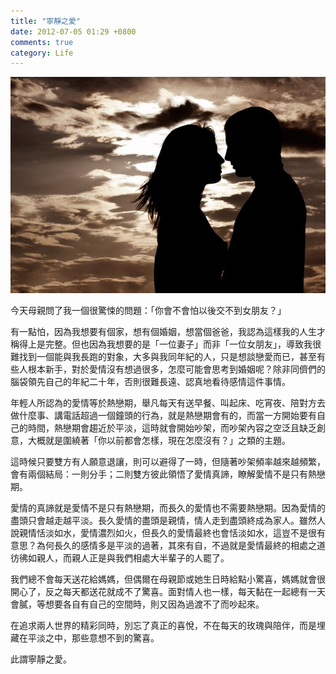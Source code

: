 ```yaml
---
title: "寧靜之愛"
date: 2012-07-05 01:29 +0800
comments: true
category: Life
---
```


![](/images/love.jpg)

今天母親問了我一個很驚悚的問題：「你會不會怕以後交不到女朋友？」

有一點怕，因為我想要有個家，想有個婚姻，想當個爸爸，我認為這樣我的人生才稱得上是完整。但也因為我想要的是「一位妻子」而非「一位女朋友」，導致我很難找到一個能與我長跑的對象，大多與我同年紀的人，只是想談戀愛而已，甚至有些人根本新手，對於愛情沒有想過很多，怎麼可能會思考到婚姻呢？除非同儕們的腦袋領先自己的年紀二十年，否則很難長遠、認真地看待感情這件事情。

<!-- more -->

年輕人所認為的愛情等於熱戀期，舉凡每天有送早餐、叫起床、吃宵夜、陪對方去做什麼事、講電話超過一個鐘頭的行為，就是熱戀期會有的，而當一方開始要有自己的時間，熱戀期會趨近於平淡，這時就會開始吵架，而吵架內容之空泛且缺乏創意，大概就是圍繞著「你以前都會怎樣，現在怎麼沒有？」之類的主題。

這時候只要雙方有人願意退讓，則可以避得了一時，但隨著吵架頻率越來越頻繁，會有兩個結局：一則分手；二則雙方彼此領悟了愛情真諦，瞭解愛情不是只有熱戀期。

愛情的真諦就是愛情不是只有熱戀期，而長久的愛情也不需要熱戀期。因為愛情的盡頭只會越走越平淡。長久愛情的盡頭是親情，情人走到盡頭終成為家人。雖然人說親情恬淡如水，愛情濃烈如火，但長久的愛情最終也會恬淡如水，這豈不是很有意思？為何長久的感情多是平淡的過著，其來有自，不過就是愛情最終的相處之道彷彿如親人，而親人正是與我們相處大半輩子的人罷了。

我們總不會每天送花給媽媽，但偶爾在母親節或她生日時給點小驚喜，媽媽就會很開心了，反之每天都送花就成不了驚喜。面對情人也一樣，每天黏在一起總有一天會膩，等想要各自有自己的空間時，則又因為過渡不了而吵起來。

在追求兩人世界的精彩同時，別忘了真正的喜悅，不在每天的玫瑰與陪伴，而是埋藏在平淡之中，那些意想不到的驚喜。

此謂寧靜之愛。